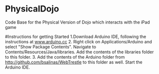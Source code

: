 PhysicalDojo
============

Code Base for the Physical Version of Dojo which interacts with the iPad game

#Instructions for getting Started
1.Download Arduino IDE, following the instructions at www.arduino.cc
2. Right click on Applications/Arduino and select "Show Package Contents". Navigate to Contents/Resources/Java/libraries.  Add the contents of the libraries folder to this folder.
3. Add the contents of the Arduino folder from http://github.com/bsalinas/WebTrestle to this folder as well.
Start the Arduino IDE.

